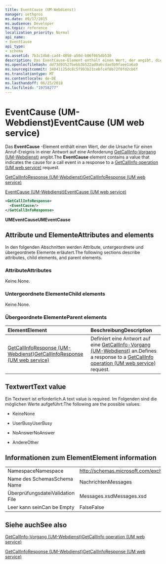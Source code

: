```yaml
---
title: EventCause (UM-Webdienst)
manager: sethgros
ms.date: 09/17/2015
ms.audience: Developer
ms.topic: reference
localization_priority: Normal
api_name:
- EventCause
api_type:
- schema
ms.assetid: 7b3c1db8-cad4-4050-a50d-b06f065db530
description: Das EventCause-Element enthält einen Wert, der angibt, die Ursache für ein Aufrufereignis in eine Antwort auf eine GetCallInfo-Vorgang (UM-Webdienst) an.
ms.openlocfilehash: dd73d93527bebb3b522ad0a6cdae5b9faee1a6a9
ms.sourcegitcommit: 34041125dc8c5f993b21cebfc4f8b72f0fd2cb6f
ms.translationtype: MT
ms.contentlocale: de-DE
ms.lasthandoff: 06/25/2018
ms.locfileid: "19758277"
---
```

# <a name="eventcause-um-web-service"></a><span data-ttu-id="39b3c-103">EventCause (UM-Webdienst)</span><span class="sxs-lookup"><span data-stu-id="39b3c-103">EventCause (UM web service)</span></span>

<span data-ttu-id="39b3c-104">Das **EventCause** -Element enthält einen Wert, der die Ursache für einen Anruf-Ereignis in einer Antwort auf eine Anforderung [GetCallInfo-Vorgang (UM-Webdienst)](getcallinfo-operation-um-web-service.md) angibt.</span><span class="sxs-lookup"><span data-stu-id="39b3c-104">The **EventCause** element contains a value that indicates the cause for a call event in a response to a [GetCallInfo operation (UM web service)](getcallinfo-operation-um-web-service.md) request.</span></span> 
  
[<span data-ttu-id="39b3c-105">GetCallInfoResponse (UM-Webdienst)</span><span class="sxs-lookup"><span data-stu-id="39b3c-105">GetCallInfoResponse (UM web service)</span></span>](getcallinforesponse-um-web-service.md)
  
[<span data-ttu-id="39b3c-106">EventCause (UM-Webdienst)</span><span class="sxs-lookup"><span data-stu-id="39b3c-106">EventCause (UM web service)</span></span>](eventcause-um-web-service.md)
  
```xml
<GetCallInfoResponse>
  <EventCause/>
</GetCallInfoResponse>
```

 <span data-ttu-id="39b3c-107">**UMEventCause**</span><span class="sxs-lookup"><span data-stu-id="39b3c-107">**UMEventCause**</span></span>
## <a name="attributes-and-elements"></a><span data-ttu-id="39b3c-108">Attribute und Elemente</span><span class="sxs-lookup"><span data-stu-id="39b3c-108">Attributes and elements</span></span>

<span data-ttu-id="39b3c-109">In den folgenden Abschnitten werden Attribute, untergeordnete und übergeordnete Elemente erläutert.</span><span class="sxs-lookup"><span data-stu-id="39b3c-109">The following sections describe attributes, child elements, and parent elements.</span></span>
  
### <a name="attributes"></a><span data-ttu-id="39b3c-110">Attribute</span><span class="sxs-lookup"><span data-stu-id="39b3c-110">Attributes</span></span>

<span data-ttu-id="39b3c-111">Keine.</span><span class="sxs-lookup"><span data-stu-id="39b3c-111">None.</span></span>
  
### <a name="child-elements"></a><span data-ttu-id="39b3c-112">Untergeordnete Elemente</span><span class="sxs-lookup"><span data-stu-id="39b3c-112">Child elements</span></span>

<span data-ttu-id="39b3c-113">Keine.</span><span class="sxs-lookup"><span data-stu-id="39b3c-113">None.</span></span>
  
### <a name="parent-elements"></a><span data-ttu-id="39b3c-114">Übergeordnete Elemente</span><span class="sxs-lookup"><span data-stu-id="39b3c-114">Parent elements</span></span>

|<span data-ttu-id="39b3c-115">**Element**</span><span class="sxs-lookup"><span data-stu-id="39b3c-115">**Element**</span></span>|<span data-ttu-id="39b3c-116">**Beschreibung**</span><span class="sxs-lookup"><span data-stu-id="39b3c-116">**Description**</span></span>|
|:-----|:-----|
|[<span data-ttu-id="39b3c-117">GetCallInfoResponse (UM-Webdienst)</span><span class="sxs-lookup"><span data-stu-id="39b3c-117">GetCallInfoResponse (UM web service)</span></span>](getcallinforesponse-um-web-service.md) <br/> |<span data-ttu-id="39b3c-118">Definiert eine Antwort auf eine [GetCallInfo-Vorgang (UM-Webdienst)](getcallinfo-operation-um-web-service.md) an.</span><span class="sxs-lookup"><span data-stu-id="39b3c-118">Defines a response to a [GetCallInfo operation (UM web service)](getcallinfo-operation-um-web-service.md) request.</span></span>  <br/> |
   
## <a name="text-value"></a><span data-ttu-id="39b3c-119">Textwert</span><span class="sxs-lookup"><span data-stu-id="39b3c-119">Text value</span></span>

<span data-ttu-id="39b3c-120">Ein Textwert ist erforderlich.</span><span class="sxs-lookup"><span data-stu-id="39b3c-120">A text value is required.</span></span> <span data-ttu-id="39b3c-121">Im Folgenden sind die möglichen Werte aufgeführt:</span><span class="sxs-lookup"><span data-stu-id="39b3c-121">The following are the possible values:</span></span>
  
- <span data-ttu-id="39b3c-122">Keine</span><span class="sxs-lookup"><span data-stu-id="39b3c-122">None</span></span>
    
- <span data-ttu-id="39b3c-123">UserBusy</span><span class="sxs-lookup"><span data-stu-id="39b3c-123">UserBusy</span></span>
    
- <span data-ttu-id="39b3c-124">NoAnswer</span><span class="sxs-lookup"><span data-stu-id="39b3c-124">NoAnswer</span></span>
    
- <span data-ttu-id="39b3c-125">Andere</span><span class="sxs-lookup"><span data-stu-id="39b3c-125">Other</span></span>
    
## <a name="element-information"></a><span data-ttu-id="39b3c-126">Informationen zum Element</span><span class="sxs-lookup"><span data-stu-id="39b3c-126">Element information</span></span>

|||
|:-----|:-----|
|<span data-ttu-id="39b3c-127">Namespace</span><span class="sxs-lookup"><span data-stu-id="39b3c-127">Namespace</span></span>  <br/> |http://schemas.microsoft.com/exchange/services/2006/messages  <br/> |
|<span data-ttu-id="39b3c-128">Name des Schemas</span><span class="sxs-lookup"><span data-stu-id="39b3c-128">Schema Name</span></span>  <br/> |<span data-ttu-id="39b3c-129">Nachrichten</span><span class="sxs-lookup"><span data-stu-id="39b3c-129">Messages</span></span>  <br/> |
|<span data-ttu-id="39b3c-130">Überprüfungsdatei</span><span class="sxs-lookup"><span data-stu-id="39b3c-130">Validation File</span></span>  <br/> |<span data-ttu-id="39b3c-131">Messages.xsd</span><span class="sxs-lookup"><span data-stu-id="39b3c-131">Messages.xsd</span></span>  <br/> |
|<span data-ttu-id="39b3c-132">Leer kann sein</span><span class="sxs-lookup"><span data-stu-id="39b3c-132">Can be Empty</span></span>  <br/> |<span data-ttu-id="39b3c-133">False</span><span class="sxs-lookup"><span data-stu-id="39b3c-133">False</span></span>  <br/> |
   
## <a name="see-also"></a><span data-ttu-id="39b3c-134">Siehe auch</span><span class="sxs-lookup"><span data-stu-id="39b3c-134">See also</span></span>



[<span data-ttu-id="39b3c-135">GetCallInfo-Vorgang (UM-Webdienst)</span><span class="sxs-lookup"><span data-stu-id="39b3c-135">GetCallInfo operation (UM web service)</span></span>](getcallinfo-operation-um-web-service.md)
  
[<span data-ttu-id="39b3c-136">GetCallInfoResponse (UM-Webdienst)</span><span class="sxs-lookup"><span data-stu-id="39b3c-136">GetCallInfoResponse (UM web service)</span></span>](getcallinforesponse-um-web-service.md)

